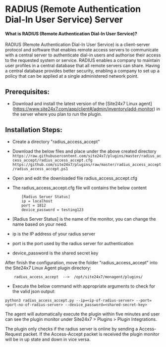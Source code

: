 # RADIUS (Remote Authentication Dial-In User Service)  Server

#### What is RADIUS (Remote Authentication Dial-In User Service)?

RADIUS (Remote Authentication Dial-In User Service) is a client-server protocol and software that enables remote access servers to communicate with a central server to authenticate dial-in users and authorise their access to the requested system or service.
RADIUS enables a company to maintain user profiles in a central database that all remote servers can share. Having a central database provides better security, enabling a company to set up a policy that can be applied at a single administered network point.

## Prerequisites: 

- Download and install the latest version of the [Site24x7 Linux agent] (https://www.site24x7.com/app/client#/admin/inventory/add-monitor) in the server where you plan to run the plugin. 

## Installation Steps:

- Create a directory "radius_access_accept"

- Download the below files and place under the above created directory
          ```
           https://raw.githubusercontent.com/site24x7/plugins/master/radius_access_accept/radius_access_accept.cfg
           https://github.com/site24x7/plugins/raw/master/radius_access_accept/radius_access_accept.ps1
          ```
- Open and edit the downloaded file radius_access_accept.cfg

- The radius_access_accept.cfg file will contains the below content

          [Radius Server Status]
          ip = localhost
          port = 1812
          device_password = testing123


- [Radius Server Status] is the name of the monitor, you can change the name based on your need.
- ip is the IP address of your radius server          
- port is the port used by the radius server for authentication
- device_password is the shared secret key 

After finish the configuration, move the folder "radius_access_accept" into the Site24x7 Linux Agent plugin directory:

        radius_access_accept  -->  /opt/site24x7/monagent/plugins/

- Execute the below command with appropriate arguments to check for the valid json output:
```
python3 radius_access_accept.py --ip=<ip-of-radius-server> --port=<port-no-of-radius-server> --device_password=<shared-secret-key> 
```

The agent will automatically execute the plugin within five minutes and user can see the plugin monitor under Site24x7 > Plugins > Plugin Integrations.

The plugin only checks if the radius server is online by sending a Access-Request packet. If the Access-Accept packet is received the plugin monitor will be in up state and down in vice versa. 
